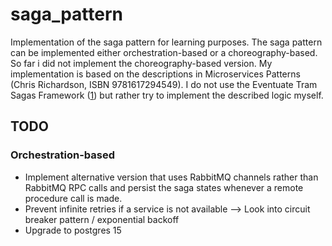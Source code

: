# saga_pattern

Implementation of the saga pattern for learning purposes. The saga pattern can be implemented either orchestration-based or a choreography-based. 
So far i did not implement the choreography-based version. My implementation is based on the descriptions in Microservices Patterns (Chris Richardson, ISBN 9781617294549). I do not use the Eventuate Tram Sagas Framework ([1]) but rather try to implement the described logic myself.

## TODO
### Orchestration-based
- Implement alternative version that uses RabbitMQ channels rather than RabbitMQ RPC calls and persist the saga states whenever a remote procedure call is made.
- Prevent infinite retries if a service is not available --> Look into circuit breaker pattern / exponential backoff
- Upgrade to postgres 15

[1]:https://github.com/eventuate-tram/eventuate-tram-sagas
